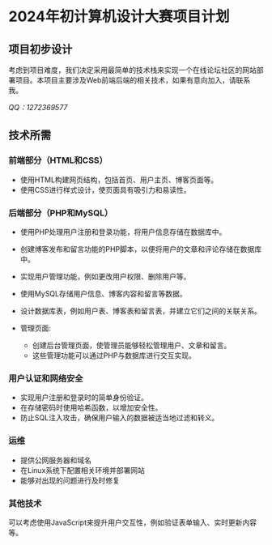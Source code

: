 # 2024年初计算机设计大赛项目计划

## 项目初步设计

考虑到项目难度，我们决定采用最简单的技术栈来实现一个在线论坛社区的网站部署项目。本项目主要涉及Web前端后端的相关技术，如果有意向加入，请联系我。

*QQ：1272369577*

## 技术所需

### 前端部分（HTML和CSS）

- 使用HTML构建网页结构，包括首页、用户主页、博客页面等。
- 使用CSS进行样式设计，使页面具有吸引力和易读性。

### 后端部分（PHP和MySQL）

- 使用PHP处理用户注册和登录功能，将用户信息存储在数据库中。
- 创建博客发布和留言功能的PHP脚本，以便将用户的文章和评论存储在数据库中。
- 实现用户管理功能，例如更改用户权限、删除用户等。

- 使用MySQL存储用户信息、博客内容和留言等数据。
- 设计数据库表，例如用户表、博客表和留言表，并建立它们之间的关联关系。
- 管理页面:
  - 创建后台管理页面，使管理员能够轻松管理用户、文章和留言。
  - 这些管理功能可以通过PHP与数据库进行交互实现。

### 用户认证和网络安全

- 实现用户注册和登录时的简单身份验证。
- 在存储密码时使用哈希函数，以增加安全性。
- 防止SQL注入攻击，确保用户输入的数据被适当地过滤和转义。

### 运维

- 提供公网服务器和域名
- 在Linux系统下配置相关环境并部署网站
- 能够对出现的问题进行及时修复

### 其他技术

可以考虑使用JavaScript来提升用户交互性，例如验证表单输入、实时更新内容等。